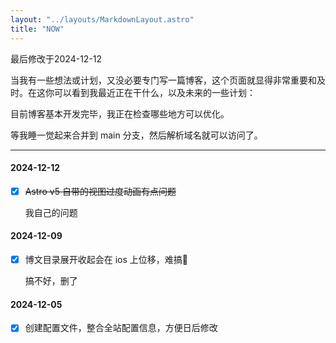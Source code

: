 ```yaml
---
layout: "../layouts/MarkdownLayout.astro"
title: "NOW"
---
```


最后修改于2024-12-12

当我有一些想法或计划，又没必要专门写一篇博客，这个页面就显得非常重要和及时。在这你可以看到我最近正在干什么，以及未来的一些计划：

目前博客基本开发完毕，我正在检查哪些地方可以优化。

等我睡一觉起来合并到 main 分支，然后解析域名就可以访问了。

---

#### 2024-12-12

- [x] ~~Astro v5 自带的视图过度动画有点问题~~

    我自己的问题

#### 2024-12-09

- [x] 博文目录展开收起会在 ios 上位移，难搞🥲

    搞不好，删了

#### 2024-12-05

- [x] 创建配置文件，整合全站配置信息，方便日后修改
